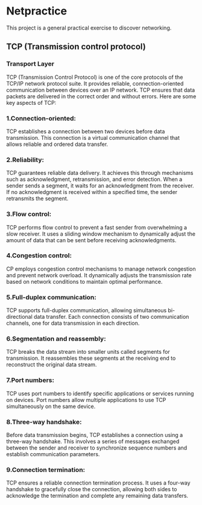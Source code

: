 # Netpractice
This project is a general practical exercise to discover networking.

## TCP (Transmission control protocol)
### Transport Layer
TCP (Transmission Control Protocol) is one of the core protocols of the TCP/IP network protocol suite. It provides reliable, connection-oriented communication between devices over an IP network. TCP ensures that data packets are delivered in the correct order and without errors. Here are some key aspects of TCP:
### 1.Connection-oriented:
TCP establishes a connection between two devices before data transmission. This connection is a virtual communication channel that allows reliable and ordered data transfer.
### 2.Reliability:
TCP guarantees reliable data delivery. It achieves this through mechanisms such as acknowledgment, retransmission, and error detection. When a sender sends a segment, it waits for an acknowledgment from the receiver. If no acknowledgment is received within a specified time, the sender retransmits the segment.
### 3.Flow control:
TCP performs flow control to prevent a fast sender from overwhelming a slow receiver. It uses a sliding window mechanism to dynamically adjust the amount of data that can be sent before receiving acknowledgments.
### 4.Congestion control:
CP employs congestion control mechanisms to manage network congestion and prevent network overload. It dynamically adjusts the transmission rate based on network conditions to maintain optimal performance.
### 5.Full-duplex communication:
TCP supports full-duplex communication, allowing simultaneous bi-directional data transfer. Each connection consists of two communication channels, one for data transmission in each direction.
### 6.Segmentation and reassembly:
TCP breaks the data stream into smaller units called segments for transmission. It reassembles these segments at the receiving end to reconstruct the original data stream.
### 7.Port numbers:
TCP uses port numbers to identify specific applications or services running on devices. Port numbers allow multiple applications to use TCP simultaneously on the same device.
### 8.Three-way handshake:
Before data transmission begins, TCP establishes a connection using a three-way handshake. This involves a series of messages exchanged between the sender and receiver to synchronize sequence numbers and establish communication parameters.
### 9.Connection termination:
TCP ensures a reliable connection termination process. It uses a four-way handshake to gracefully close the connection, allowing both sides to acknowledge the termination and complete any remaining data transfers.

